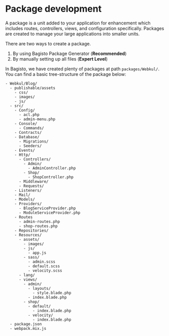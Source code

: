 # Package development

A package is a unit added to your application for enhancement which includes routes, controllers, views, and configuration specifically. Packages are created to manage your large applications into smaller units.

There are two ways to create a package.

1. By using Bagisto Package Generator (**Recommended**)
2. By manually setting up all files (**Expert Level**)

In Bagisto, we have created plenty of packages at path `packages/Webkul/`. You can find a basic tree-structure of the package below:

~~~directory-structure
- Webkul/Blog/
  - publishable/assets
    - css/
    - images/
    - js/
  - src/
    - Config/
      - acl.php
      - admin-menu.php
    - Console/
      - Commands/
    - Contracts/
    - Database/
      - Migrations/
      - Seeders/
    - Events/
    - Http/
      - Controllers/
        - Admin/
          - AdminController.php
        - Shop/
          - ShopController.php
      - Middleware/
      - Requests/
    - Listeners/
    - Mail/
    - Models/
    - Providers/
      - BlogServiceProvider.php
      - ModuleServiceProvider.php
    - Routes
      - admin-routes.php
      - shop-routes.php
    - Repositories/
    - Resources/
      - assets/
        - images/
        - js/
          - app.js
        - sass/
          - admin.scss
          - default.scss
          - velocity.scss
      - lang/
      - views/
        - admin/
          - layouts/
            - style.blade.php
          - index.blade.php
        - shop/
          - default/
            - index.blade.php
          - velocity/
            - index.blade.php
  - package.json
  - webpack.mix.js
~~~
